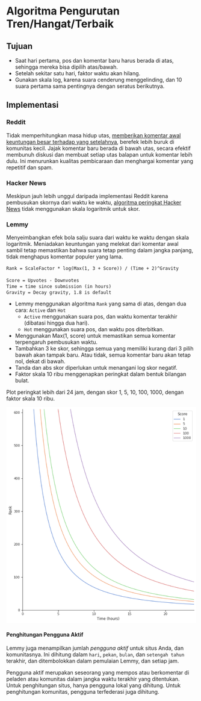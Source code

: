# Algoritma Pengurutan Tren/Hangat/Terbaik

## Tujuan

- Saat hari pertama, pos dan komentar baru harus berada di atas, sehingga mereka bisa dipilih atas/bawah.
- Setelah sekitar satu hari, faktor waktu akan hilang.
- Gunakan skala log, karena suara cenderung menggelinding, dan 10 suara pertama sama pentingnya dengan seratus berikutnya.

## Implementasi

### Reddit

Tidak memperhitungkan masa hidup utas, [memberikan komentar awal keuntungan besar terhadap yang setelahnya](https://minimaxir.com/2016/11/first-comment/), berefek lebih buruk di komunitas kecil. Jajak komentar baru berada di bawah utas, secara efektif membunuh diskusi dan membuat setiap utas balapan untuk komentar lebih dulu. Ini menurunkan kualitas pembicaraan dan menghargai komentar yang repetitif dan spam.

### Hacker News

Meskipun jauh lebih unggul daripada implementasi Reddit karena pembusukan skornya dari waktu ke waktu, [algoritma peringkat Hacker News](https://medium.com/hacking-and-gonzo/how-hacker-news-ranking-algorithm-works-1d9b0cf2c08d) tidak menggunakan skala logaritmik untuk skor.

### Lemmy

Menyeimbangkan efek bola salju suara dari waktu ke waktu dengan skala logaritmik. Meniadakan keuntungan yang melekat dari komentar awal sambil tetap memastikan bahwa suara tetap penting dalam jangka panjang, tidak menghapus komentar populer yang lama.

```
Rank = ScaleFactor * log(Max(1, 3 + Score)) / (Time + 2)^Gravity

Score = Upvotes - Downvotes
Time = time since submission (in hours)
Gravity = Decay gravity, 1.8 is default
```
- Lemmy menggunakan algoritma `Rank` yang sama di atas, dengan dua cara: `Active` dan `Hot`
  - `Active` menggunakan suara pos, dan waktu komentar terakhir (dibatasi hingga dua hari).
  - `Hot` menggunakan suara pos, dan waktu pos diterbitkan.
- Menggunakan Max(1, score) untuk memastikan semua komentar terpengaruh pembusukan waktu.
- Tambahkan 3 ke skor, sehingga semua yang memiliki kurang dari 3 pilih bawah akan tampak baru. Atau tidak, semua komentar baru akan tetap nol, dekat di bawah.
- Tanda dan abs skor diperlukan untuk menangani log skor negatif.
- Faktor skala 10 ribu menggenapkan peringkat dalam bentuk bilangan bulat.

Plot peringkat lebih dari 24 jam, dengan skor 1, 5, 10, 100, 1000, dengan faktor skala 10 ribu.

![](rank_algorithm.png)

#### Penghitungan Pengguna Aktif

Lemmy juga menampilkan jumlah *pengguna aktif* untuk situs Anda, dan komunitasnya. Ini dihitung dalam `hari`, `pekan`, `bulan`, dan `setengah tahun` terakhir, dan ditembolokkan dalam pemulaian Lemmy, dan setiap jam.

Pengguna aktif merupakan seseorang yang mempos atau berkomentar di peladen atau komunitas dalam jangka waktu terakhir yang ditentukan. Untuk penghitungan situs, hanya pengguna lokal yang dihitung. Untuk penghitungan komunitas, pengguna terfederasi juga dihitung.
